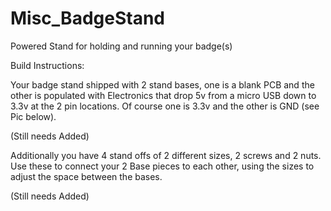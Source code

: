 # Misc_BadgeStand
Powered Stand for holding and running your badge(s)


Build Instructions:
<pic of Built Stand>

Your badge stand shipped with 2 stand bases, one is a blank PCB and the other is populated with Electronics that drop 5v from a micro USB down to 3.3v at the 2 pin locations. Of course one is 3.3v and the other is GND (see Pic below). 

<pic of pins with Labels> (Still needs Added)

Additionally you have 4 stand offs of 2 different sizes, 2 screws and 2 nuts. Use these to connect your 2 Base pieces to each other, using the sizes to adjust the space between the bases.

<Pic or Video of Connecting the Standoffs to Bases>(Still needs Added)

